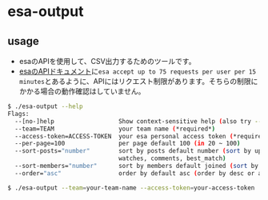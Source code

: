 # esa-output

## usage
* esaのAPIを使用して、CSV出力するためのツールです。
* [esaのAPIドキュメント](https://docs.esa.io/posts/102)に`esa accept up to 75 requests per user per 15 minutes`とあるように、APIにはリクエスト制限があります。そちらの制限にかかる場合の動作確認はしていません。

```sh
$ ./esa-output --help
Flags:
  --[no-]help                  Show context-sensitive help (also try --help-long and --help-man).
  --team=TEAM                  your team name (*required*)
  --access-token=ACCESS-TOKEN  your esa personal access token (*required*)
  --per-page=100               per page default 100 (in 20 ~ 100)
  --sort-posts="number"        sort by posts default number (sort by updated, created, number, stars,
                               watches, comments, best_match)
  --sort-members="number"      sort by members default joined (sort by posts_count, joined, last_accessed)
  --order="asc"                order by default asc (order by desc or asc)

$ ./esa-output --team=your-team-name --access-token=your-access-token
```